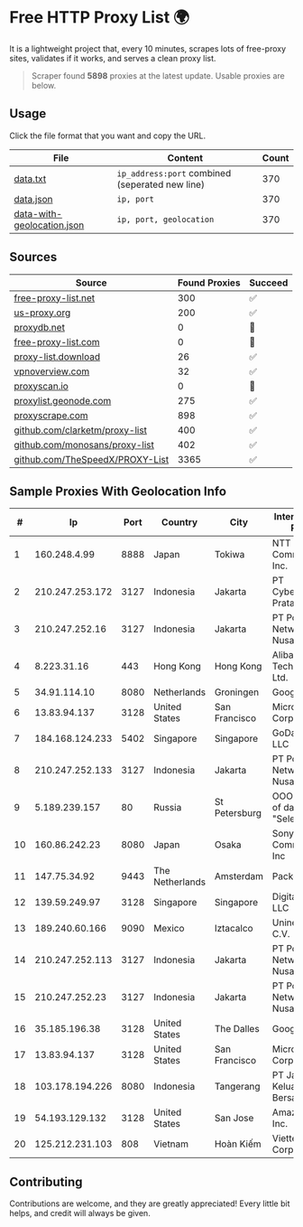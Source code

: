 
# Free HTTP Proxy List 🌍

It is a lightweight project that, every 10 minutes, scrapes lots of free-proxy sites, validates if it works, and serves a clean proxy list.


> Scraper found **5898** proxies at the latest update. Usable proxies are below.

## Usage

Click the file format that you want and copy the URL.


|File|Content|Count|
|----|-------|-----|
|[data.txt](https://raw.githubusercontent.com/themiralay/Proxy-List-World/master/data.txt)|`ip_address:port` combined (seperated new line)|370|
|[data.json](https://raw.githubusercontent.com/themiralay/Proxy-List-World/master/data.json)|`ip, port`|370|
|[data-with-geolocation.json](https://raw.githubusercontent.com/themiralay/Proxy-List-World/master/data-with-geolocation.json)|`ip, port, geolocation`|370|

## Sources

|Source|Found Proxies|Succeed|
|------|-------------|-------|
|[free-proxy-list.net](https://free-proxy-list.net)|300|✅|
|[us-proxy.org](https://www.us-proxy.org)|200|✅|
|[proxydb.net](http://proxydb.net)|0|🚫|
|[free-proxy-list.com](https://free-proxy-list.com/?page=&port=&type%5B%5D=http&type%5B%5D=https&up_time=0&search=Search)|0|🚫|
|[proxy-list.download](https://www.proxy-list.download/HTTP)|26|✅|
|[vpnoverview.com](https://vpnoverview.com/privacy/anonymous-browsing/free-proxy-servers)|32|✅|
|[proxyscan.io](https://www.proxyscan.io)|0|🚫|
|[proxylist.geonode.com](https://proxylist.geonode.com/api/proxy-list?limit=300&page=1&sort_by=lastChecked&sort_type=desc&protocols=http,https)|275|✅|
|[proxyscrape.com](https://api.proxyscrape.com/v2/?request=displayproxies&protocol=http&timeout=10000&country=all&ssl=all&anonymity=all)|898|✅|
|[github.com/clarketm/proxy-list](https://raw.githubusercontent.com/clarketm/proxy-list/master/proxy-list-raw.txt)|400|✅|
|[github.com/monosans/proxy-list](https://raw.githubusercontent.com/monosans/proxy-list/main/proxies/http.txt)|402|✅|
|[github.com/TheSpeedX/PROXY-List](https://raw.githubusercontent.com/TheSpeedX/PROXY-List/master/http.txt)|3365|✅|


## Sample Proxies With Geolocation Info

|#|Ip|Port|Country|City|Internet Service Provider|
|-|--|----|-------|----|-------------------------|
|1|160.248.4.99|8888|Japan|Tokiwa|NTT PC Communications, Inc.|
|2|210.247.253.172|3127|Indonesia|Jakarta|PT Cybertechtonic Pratama|
|3|210.247.252.16|3127|Indonesia|Jakarta|PT Poros Network Nusantara|
|4|8.223.31.16|443|Hong Kong|Hong Kong|Alibaba (US) Technology Co., Ltd.|
|5|34.91.114.10|8080|Netherlands|Groningen|Google LLC|
|6|13.83.94.137|3128|United States|San Francisco|Microsoft Corporation|
|7|184.168.124.233|5402|Singapore|Singapore|GoDaddy.com, LLC|
|8|210.247.252.133|3127|Indonesia|Jakarta|PT Poros Network Nusantara|
|9|5.189.239.157|80|Russia|St Petersburg|OOO "Network of data-centers "Selectel"|
|10|160.86.242.23|8080|Japan|Osaka|Sony Network Communications Inc|
|11|147.75.34.92|9443|The Netherlands|Amsterdam|Packet Host, Inc.|
|12|139.59.249.97|3128|Singapore|Singapore|DigitalOcean, LLC|
|13|189.240.60.166|9090|Mexico|Iztacalco|Uninet S.A. de C.V.|
|14|210.247.252.113|3127|Indonesia|Jakarta|PT Poros Network Nusantara|
|15|210.247.252.23|3127|Indonesia|Jakarta|PT Poros Network Nusantara|
|16|35.185.196.38|3128|United States|The Dalles|Google LLC|
|17|13.83.94.137|3128|United States|San Francisco|Microsoft Corporation|
|18|103.178.194.226|8080|Indonesia|Tangerang|PT Jaringan Keluarga Bersama|
|19|54.193.129.132|3128|United States|San Jose|Amazon.com, Inc.|
|20|125.212.231.103|808|Vietnam|Hoàn Kiếm|Viettel Corporation|



## Contributing

Contributions are welcome, and they are greatly appreciated! Every
little bit helps, and credit will always be given.

